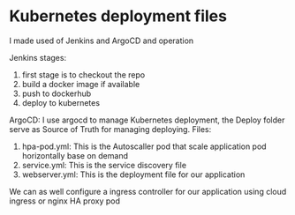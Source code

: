 # Kubernetes deployment files 

I made used of Jenkins and ArgoCD and operation 

 Jenkins stages:
1. first stage is to checkout the repo
2. build a docker image if available 
3. push to dockerhub
4. deploy to kubernetes 

ArgoCD: I use argocd to manage Kubernetes deployment, the Deploy folder serve as Source of Truth for managing deploying. 
Files:
1. hpa-pod.yml: This is the Autoscaller pod that scale application pod horizontally base on demand
2. service.yml: This is the service discovery file
3. webserver.yml: This is the deployment file for our application 


We can as well configure a ingress controller for our application using cloud ingress or nginx HA proxy pod
